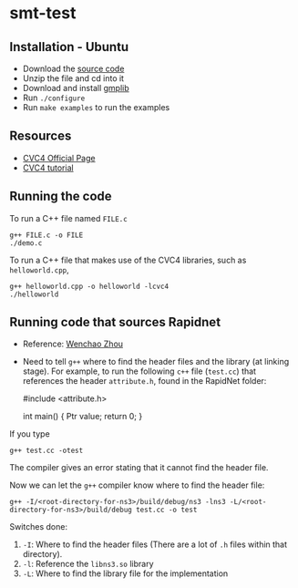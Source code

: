 smt-test
========

Installation - Ubuntu
---------------------
* Download the [source code](http://cvc4.cs.nyu.edu/builds/src/)
* Unzip the file and cd into it
* Download and install [gmplib](https://gmplib.org/)
* Run ``./configure``
* Run ``make examples`` to run the examples

Resources
---------

* [CVC4 Official Page](http://cvc4.cs.nyu.edu/web/)
* [CVC4 tutorial](http://cvc4.cs.nyu.edu/wiki/Tutorials)

Running the code
----------------

To run a C++ file named ``FILE.c``
  
    g++ FILE.c -o FILE
    ./demo.c
    
To run a C++ file that makes use of the CVC4 libraries, such as ``helloworld.cpp``,

    g++ helloworld.cpp -o helloworld -lcvc4
    ./helloworld

Running code that sources Rapidnet
----------------------------------
* Reference: [Wenchao Zhou](http://people.cs.georgetown.edu/~wzhou/)
* Need to tell ``g++`` where to find the header files and the library (at linking stage). For example, to run the following ``c++`` file (``test.cc``) that references the header ``attribute.h``, found in the RapidNet folder:

    #include <attribute.h>

    int main() {
      Ptr<AttributeValue> value;
      return 0;
    }

If you type 

    g++ test.cc -otest
    
The compiler gives an error stating that it cannot find the header file.

Now we can let the ``g++`` compiler know where to find the header file:

    g++ -I/<root-directory-for-ns3>/build/debug/ns3 -lns3 -L/<root-directory-for-ns3>/build/debug test.cc -o test

Switches done:

1. ``-I``: Where to find the header files (There are a lot of ``.h`` files within that directory).  
2. ``-l``: Reference the ``libns3.so`` library 
3. ``-L``: Where to find the library file for the implementation




